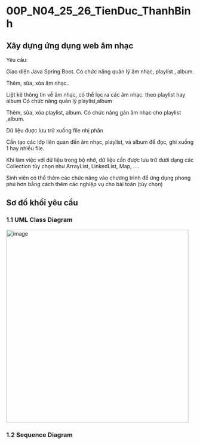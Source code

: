 # 00P_N04_25_26_TienDuc_ThanhBinh
## Xây dựng ứng dụng web âm nhạc

Yêu cầu:

Giao diện Java Spring Boot.
Có chức năng quản lý âm nhạc, playlist , album.

Thêm, sửa, xóa âm nhạc..

Liệt kê thông tin về âm nhạc, có thể lọc ra các âm nhạc. theo playlist hay album
Có chức năng quản lý playlist,album

Thêm, sửa, xóa playlist, album.
Có chức năng gán âm nhạc cho playlist ,album.

Dữ liệu được lưu trữ xuống file nhị phân

Cần tạo các lớp liên quan đến âm nhạc, playlist, và album để đọc, ghi xuống 1 hay nhiều file.

Khi làm việc với dữ liệu trong bộ nhớ, dữ liệu cần được lưu trữ dưới dạng các Collection tùy chọn như ArrayList, LinkedList, Map, ….

Sinh viên có thể thêm các chức năng vào chương trình để ứng dụng phong phú hơn bằng cách thêm các nghiệp vụ cho bài toán (tùy chọn)

## Sơ đồ khối yêu cầu
### 1.1 UML Class Diagram
<img width="488" height="517" alt="image" src="https://github.com/user-attachments/assets/431125fa-545c-4adb-b6cf-04b054098aaa" />

### 1.2 Sequence Diagram

